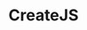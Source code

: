 ---
title: CreateJS
list:
  collection: projects
  filter: "item.experience.libraries contains 'createjs'"
---